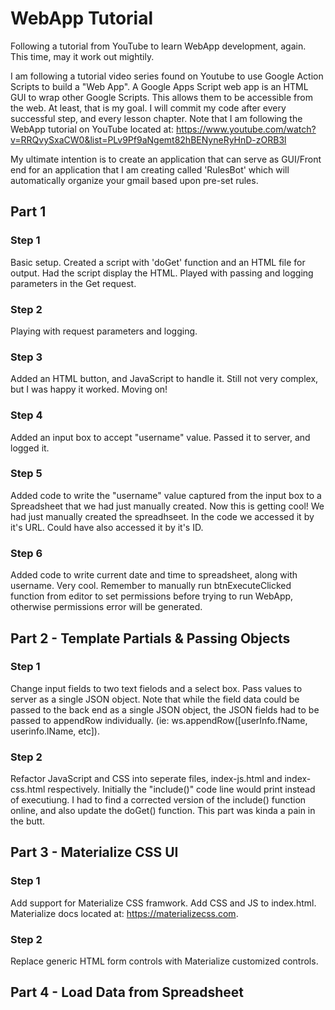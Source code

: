 # WebApp Tutorial

Following a tutorial from YouTube to learn WebApp development, again. This time, may it work out mightily.

I am following a tutorial video series found on Youtube to use Google Action Scripts to build a "Web App". A Google Apps Script web app is an HTML GUI to wrap other Google Scripts. This allows them to be accessible from the web. At least, that is my goal. 
I will commit my code after every successful step, and every lesson chapter. Note that I am following the WebApp tutorial on YouTube located at: https://www.youtube.com/watch?v=RRQvySxaCW0&list=PLv9Pf9aNgemt82hBENyneRyHnD-zORB3l

My ultimate intention is to create an application that can serve as GUI/Front end for an application that I am creating called 'RulesBot' which will automatically organize your gmail based upon pre-set rules.

## Part 1

### Step 1

Basic setup. Created a script with 'doGet' function and an HTML file for output. Had the script display the HTML. Played with passing and logging parameters in the Get request.

### Step 2

Playing with request parameters and logging.

### Step 3

Added an HTML button, and JavaScript to handle it. Still not very complex, but I was happy it worked. Moving on!

### Step 4

Added an input box to accept "username" value. Passed it to server, and logged it.

### Step 5

Added code to write the "username" value captured from the input box to a Spreadsheet that we had just manually created. Now this is getting cool! We had just manually created the spreadhseet. In the code we accessed it by it's URL. Could have also accessed it by it's ID.

### Step 6

Added code to write current date and time to spreadsheet, along with username. Very cool. Remember to manually run btnExecuteClicked function from editor to set permissions before trying to run WebApp, otherwise permissions error will be generated.

## Part 2 - Template Partials & Passing Objects

### Step 1

Change input fields to two text fielods and a select box. Pass values to server as a single JSON object. Note that while the field data could be passed to the back end as a single JSON object, the JSON fields had to be passed to appendRow individually. (ie: ws.appendRow([userInfo.fName, userinfo.lName, etc]).

### Step 2

Refactor JavaScript and CSS into seperate files, index-js.html and index-css.html respectively. Initially the "include()" code line would print instead of executiung. I had to find a corrected version of the include() function online, and also update the doGet() function. This part was kinda a pain in the butt.

## Part 3 - Materialize CSS UI

### Step 1

Add support for Materialize CSS framwork. Add CSS and JS to index.html. Materialize docs located at: https://materializecss.com.

### Step 2

Replace generic HTML form controls with Materialize customized controls.

## Part 4 - Load Data from Spreadsheet


